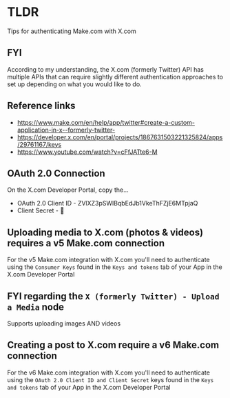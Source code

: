 # TLDR

Tips for authenticating Make.com with X.com

## FYI

According to my understanding, the X.com (formerly Twitter) API has multiple APIs that can require slightly different authentication approaches to set up depending on what you would like to do.

## Reference links

- https://www.make.com/en/help/app/twitter#create-a-custom-application-in-x--formerly-twitter- 
- https://developer.x.com/en/portal/projects/1867631503221325824/apps/29761167/keys
- https://www.youtube.com/watch?v=cFfJATte6-M


## OAuth 2.0 Connection

On the X.com Developer Portal, copy the...

- OAuth 2.0 Client ID - ZVlXZ3pSWlBqbEdJb1VkeThFZjE6MTpjaQ
- Client Secret - 🤫

## Uploading media to X.com (photos & videos) requires a v5 Make.com connection

For the v5 Make.com integration with X.com you'll need to authenticate using the `Consumer Keys` found in the
`Keys and tokens` tab of your App in the X.com Developer Portal

## FYI regarding the `X (formerly Twitter) - Upload a Media` node

Supports uploading images AND videos

## Creating a post to X.com require a v6 Make.com connection

For the v6 Make.com integration with X.com you'll need to authenticate using the `OAuth 2.0 Client ID and Client Secret`
keys found in the `Keys and tokens` tab of your App in the X.com Developer Portal